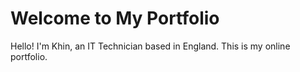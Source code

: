 <!DOCTYPE html>
<html>
<head>
    <title>Khin Myat Mon - IT Portfolio</title>
</head>
<body>
    <h1>Welcome to My Portfolio</h1>
    <p>Hello! I'm Khin, an IT Technician based in England. This is my online portfolio.</p>
</body>
</html>
